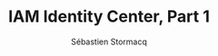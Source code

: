 ---
title:  "IAM Identity Center, Part 1"
description: "In this week's episode, we dive deep into the world of AWS Identity Center and explore how it changed workforce identity access management within the AWS ecosystem.

Join us as we discuss the key differences between IAM and Identity Center, unraveling how this powerful service is specifically designed to manage human user access to AWS accounts. Discover the diverse use cases for Identity Center, from managing employee access to AWS accounts to providing seamless access to various AWS applications.

We'll discuss the importance of choosing the right region and seamlessly integrating with your preferred identity providers. Additionally, we'll shed light on common pitfalls and scenarios to be aware of when leveraging Identity Center."
guests:
   - name: "Joseph de Clerck"
     title: "ProServ Consultant, AWS"
     link: "https://www.linkedin.com/in/joseph-de-clerck-2a24a72a/"
   - name: "Roberto Migli"
     title: "Solution Architect, AWS"
     link: "https://www.linkedin.com/in/robertomigli/"     
episode: 132
duration: "00:37:49" 
size: 72621163
file: 132.mp3	
publication: "2024-09-27 04:00:00 +0000"
author: Sébastien Stormacq
category: podcasts
social-background: 132.png
appleEpisodeId: 1000670884673
aws-categories:
  - "Security, Identity & Compliance"
links:
  - text: "IAM Identity Center"
    link: https://docs.aws.amazon.com/singlesignon/latest/userguide/what-is.html
  - text: "Renaming of AWS SSO to IAM Identity Center"
    link: https://aws.amazon.com/about-aws/whats-new/2022/07/aws-single-sign-on-aws-sso-now-aws-iam-identity-center/
  - text: "System for cross-domain identity management (SCIM)"
    link: https://scim.cloud/
---